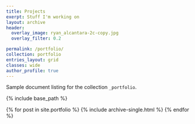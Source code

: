 ```yaml
---
title: Projects
exerpt: Stuff I'm working on
layout: archive
header:
  overlay_image: ryan_alcantara-2c-copy.jpg
  overlay_filter: 0.2

permalink: /portfolio/
collection: portfolio
entries_layout: grid
classes: wide
author_profile: true
---
```


Sample document listing for the collection `_portfolio`.

{% include base_path %}


{% for post in site.portfolio %}
  {% include archive-single.html %}
{% endfor %}
